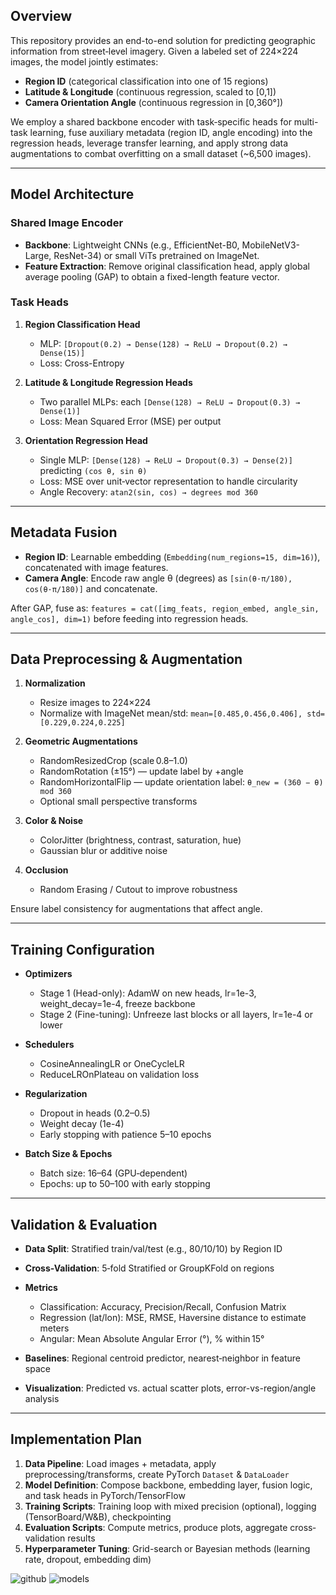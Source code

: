 ## Overview

This repository provides an end-to-end solution for predicting geographic information from street‐level imagery. Given a labeled set of 224×224 images, the model jointly estimates:

* **Region ID** (categorical classification into one of 15 regions)
* **Latitude & Longitude** (continuous regression, scaled to \[0,1])
* **Camera Orientation Angle** (continuous regression in \[0,360°])

We employ a shared backbone encoder with task‐specific heads for multi-task learning, fuse auxiliary metadata (region ID, angle encoding) into the regression heads, leverage transfer learning, and apply strong data augmentations to combat overfitting on a small dataset (\~6,500 images).

---

## Model Architecture

### Shared Image Encoder

* **Backbone**: Lightweight CNNs (e.g., EfficientNet-B0, MobileNetV3-Large, ResNet-34) or small ViTs pretrained on ImageNet.
* **Feature Extraction**: Remove original classification head, apply global average pooling (GAP) to obtain a fixed-length feature vector.

### Task Heads

1. **Region Classification Head**

   * MLP: `[Dropout(0.2) → Dense(128) → ReLU → Dropout(0.2) → Dense(15)]`
   * Loss: Cross-Entropy

2. **Latitude & Longitude Regression Heads**

   * Two parallel MLPs: each `[Dense(128) → ReLU → Dropout(0.3) → Dense(1)]`
   * Loss: Mean Squared Error (MSE) per output

3. **Orientation Regression Head**

   * Single MLP: `[Dense(128) → ReLU → Dropout(0.3) → Dense(2)]` predicting `(cos θ, sin θ)`
   * Loss: MSE over unit‐vector representation to handle circularity
   * Angle Recovery: `atan2(sin, cos) → degrees mod 360`

---

## Metadata Fusion

* **Region ID**: Learnable embedding (`Embedding(num_regions=15, dim=16)`), concatenated with image features.
* **Camera Angle**: Encode raw angle θ (degrees) as `[sin(θ·π/180), cos(θ·π/180)]` and concatenate.

After GAP, fuse as: `features = cat([img_feats, region_embed, angle_sin, angle_cos], dim=1)` before feeding into regression heads.

---

## Data Preprocessing & Augmentation

1. **Normalization**

   * Resize images to 224×224
   * Normalize with ImageNet mean/std: `mean=[0.485,0.456,0.406], std=[0.229,0.224,0.225]`
2. **Geometric Augmentations**

   * RandomResizedCrop (scale 0.8–1.0)
   * RandomRotation (±15°) — update label by +angle
   * RandomHorizontalFlip — update orientation label: `θ_new = (360 − θ) mod 360`
   * Optional small perspective transforms
3. **Color & Noise**

   * ColorJitter (brightness, contrast, saturation, hue)
   * Gaussian blur or additive noise
4. **Occlusion**

   * Random Erasing / Cutout to improve robustness

Ensure label consistency for augmentations that affect angle.

---

## Training Configuration

* **Optimizers**

  * Stage 1 (Head-only): AdamW on new heads, lr=1e-3, weight\_decay=1e-4, freeze backbone
  * Stage 2 (Fine-tuning): Unfreeze last blocks or all layers, lr=1e-4 or lower
* **Schedulers**

  * CosineAnnealingLR or OneCycleLR
  * ReduceLROnPlateau on validation loss
* **Regularization**

  * Dropout in heads (0.2–0.5)
  * Weight decay (1e-4)
  * Early stopping with patience 5–10 epochs
* **Batch Size & Epochs**

  * Batch size: 16–64 (GPU‐dependent)
  * Epochs: up to 50–100 with early stopping

---

## Validation & Evaluation

* **Data Split**: Stratified train/val/test (e.g., 80/10/10) by Region ID

* **Cross-Validation**: 5‑fold Stratified or GroupKFold on regions

* **Metrics**

  * Classification: Accuracy, Precision/Recall, Confusion Matrix
  * Regression (lat/lon): MSE, RMSE, Haversine distance to estimate meters
  * Angular: Mean Absolute Angular Error (°), % within 15°

* **Baselines**: Regional centroid predictor, nearest‐neighbor in feature space

* **Visualization**: Predicted vs. actual scatter plots, error-vs-region/angle analysis

---

## Implementation Plan

1. **Data Pipeline**: Load images + metadata, apply preprocessing/transforms, create PyTorch `Dataset` & `DataLoader`
2. **Model Definition**: Compose backbone, embedding layer, fusion logic, and task heads in PyTorch/TensorFlow
3. **Training Scripts**: Training loop with mixed precision (optional), logging (TensorBoard/W\&B), checkpointing
4. **Evaluation Scripts**: Compute metrics, produce plots, aggregate cross‐validation results
5. **Hyperparameter Tuning**: Grid-search or Bayesian methods (learning rate, dropout, embedding dim)

![github](https://github.com/prakhar479/SMAI-Geoprediction-Project)
![models](https://1drv.ms/f/c/f88f6002b41bfe05/Ej2OPIgxq-VFjWhWXJxzpaoBmMvubU_mfhs1QdqDQgCeng?e=CKR5lN)